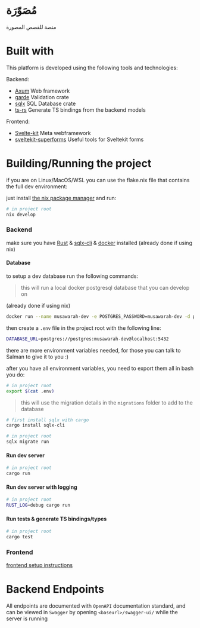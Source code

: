 # مُصَوّرَة

منصة للقصص المصورة

# Built with
This platform is developed using the following tools and technologies:

Backend:

- [Axum](https://github.com/tokio-rs/axum) Web framework
- [garde](https://github.com/jprochazk/garde) Validation crate
- [sqlx](https://github.com/launchbadge/sqlx) SQL Database crate
- [ts-rs](https://github.com/Aleph-Alpha/ts-rs) Generate TS bindings from the backend models

Frontend:

- [Svelte-kit](https://kit.svelte.dev/) Meta webframework
- [sveltekit-superforms](https://github.com/ciscoheat/sveltekit-superforms) Useful tools for Sveltekit forms

# Building/Running the project
if you are on Linux/MacOS/WSL you can use the flake.nix file that contains the full dev environment:

just install [the nix package manager](https://zero-to-nix.com/start/install) and run:
```bash
# in project root
nix develop
```
### Backend
make sure you have [Rust](https://www.rust-lang.org/) & [sqlx-cli](https://crates.io/crates/sqlx-cli) & [docker](https://www.docker.com/) installed (already done if using nix)
#### Database
to setup a dev database run the following commands:

> this will run a local docker postgresql database that you can develop on

(already done if using nix)
```bash
docker run --name musawarah-dev -e POSTGRES_PASSWORD=musawarah-dev -d postgres -p 5432:5432
```
then create a `.env` file in the project root with the following line:
```bash
DATABASE_URL=postgres://postgres:musawarah-dev@localhost:5432
```
there are more environment variables needed, for those you can talk to Salman to give it to you :)

after you have all environment variables, you need to export them all in bash you do:
```bash
# in project root
export $(cat .env)
```

> this will use the migration details in the `migrations` folder to add to the database
```bash
# first install sqlx with cargo
cargo install sqlx-cli

# in project root
sqlx migrate run
```

#### Run dev server
```bash
# in project root
cargo run
```
#### Run dev server with logging
```bash
# in project root
RUST_LOG=debug cargo run
```
#### Run tests & generate TS bindings/types
```bash
# in project root
cargo test
```

### Frontend
[frontend setup instructions](https://github.com/BKSalman/rmusawarah/blob/main/client/README.md)

# Backend Endpoints
All endpoints are documented with ``OpenAPI`` documentation standard, and can be viewed in ``Swagger`` by opening ``<baseurl>/swagger-ui/`` while the server is running
